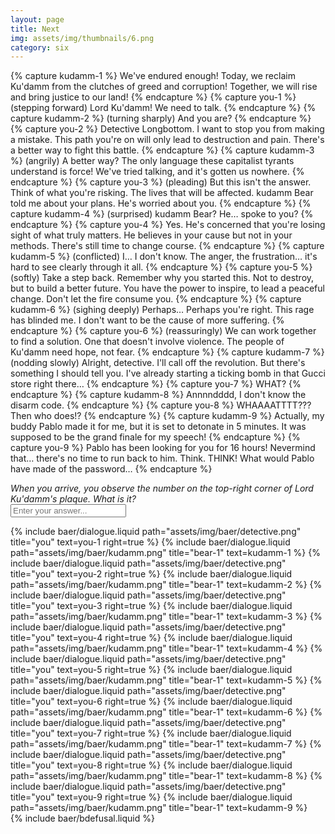 ```yaml
---
layout: page
title: Next
img: assets/img/thumbnails/6.png
category: six
---
```


{% capture kudamm-1 %}
  We've endured enough! Today, we reclaim Ku'damm from the clutches of greed and corruption! Together, we will rise and bring justice to our land!
{% endcapture %}
{% capture you-1 %}
  (stepping forward) Lord Ku'damm! We need to talk.
{% endcapture %}
{% capture kudamm-2 %}
  (turning sharply) And you are?
{% endcapture %}
{% capture you-2 %}
  Detective Longbottom. I want to stop you from making a mistake. This path you're on will only lead to destruction and pain. There's a better way to fight this battle.
{% endcapture %}
{% capture kudamm-3 %}
  (angrily) A better way? The only language these capitalist tyrants understand is force! We've tried talking, and it's gotten us nowhere.
{% endcapture %}
{% capture you-3 %}
  (pleading) But this isn't the answer. Think of what you're risking. The lives that will be affected. kudamm Bear told me about your plans. He's worried about you.
{% endcapture %}
{% capture kudamm-4 %}
  (surprised) kudamm Bear? He… spoke to you?
{% endcapture %}
{% capture you-4 %}
  Yes. He's concerned that you're losing sight of what truly matters. He believes in your cause but not in your methods. There's still time to change course.
{% endcapture %}
{% capture kudamm-5 %}
  (conflicted) I… I don't know. The anger, the frustration… it's hard to see clearly through it all.
{% endcapture %}
{% capture you-5 %}
  (softly) Take a step back. Remember why you started this. Not to destroy, but to build a better future. You have the power to inspire, to lead a peaceful change. Don't let the fire consume you.
{% endcapture %}
{% capture kudamm-6 %}
  (sighing deeply) Perhaps… Perhaps you're right. This rage has blinded me. I don't want to be the cause of more suffering.
{% endcapture %}
{% capture you-6 %}
  (reassuringly) We can work together to find a solution. One that doesn't involve violence. The people of Ku'damm need hope, not fear.
{% endcapture %}
{% capture kudamm-7 %}
  (nodding slowly) Alright, detective. I'll call off the revolution. But there's something I should tell you. I've already starting a ticking bomb in that Gucci store right there…
{% endcapture %}
{% capture you-7 %}
  WHAT?
{% endcapture %}
{% capture kudamm-8 %}
  Annnndddd, I don't know the disarm code.
{% endcapture %}
{% capture you-8 %}
  WHAAAATTTT??? Then who does!?
{% endcapture %}
{% capture kudamm-9 %}
  Actually, my buddy Pablo made it for me, but it is set to detonate in 5 minutes. It was supposed to be the grand finale for my speech!
{% endcapture %}
{% capture you-9 %}
  Pablo has been looking for you for 16 hours! Nevermind that… there's no time to run back to him. Think. THINK! What would Pablo have made of the password…
{% endcapture %}

<div class="baer-dialogue-group">
  <div class="d-flex flex-column align-items-center gap-5">
    <!-- TODO: handle this text -->
    <i>When you arrive, you observe the number on the top-right corner of Lord Ku'damm's plaque. What is it?</i>
    <form baer-key="kudamm-unlock">
      <input placeholder="Enter your answer...">
    </form>
  </div>

  <div class="baer-dialogue-group" baer-content="kudamm-unlock">
    {% include baer/dialogue.liquid path="assets/img/baer/detective.png" title="you" text=you-1 right=true %}
    {% include baer/dialogue.liquid path="assets/img/baer/kudamm.png" title="bear-1" text=kudamm-1 %}
    {% include baer/dialogue.liquid path="assets/img/baer/detective.png" title="you" text=you-2 right=true %}
    {% include baer/dialogue.liquid path="assets/img/baer/kudamm.png" title="bear-1" text=kudamm-2 %}
    {% include baer/dialogue.liquid path="assets/img/baer/detective.png" title="you" text=you-3 right=true %}
    {% include baer/dialogue.liquid path="assets/img/baer/kudamm.png" title="bear-1" text=kudamm-3 %}
    {% include baer/dialogue.liquid path="assets/img/baer/detective.png" title="you" text=you-4 right=true %}
    {% include baer/dialogue.liquid path="assets/img/baer/kudamm.png" title="bear-1" text=kudamm-4 %}
    {% include baer/dialogue.liquid path="assets/img/baer/detective.png" title="you" text=you-5 right=true %}
    {% include baer/dialogue.liquid path="assets/img/baer/kudamm.png" title="bear-1" text=kudamm-5 %}
    {% include baer/dialogue.liquid path="assets/img/baer/detective.png" title="you" text=you-6 right=true %}
    {% include baer/dialogue.liquid path="assets/img/baer/kudamm.png" title="bear-1" text=kudamm-6 %}
    {% include baer/dialogue.liquid path="assets/img/baer/detective.png" title="you" text=you-7 right=true %}
    {% include baer/dialogue.liquid path="assets/img/baer/kudamm.png" title="bear-1" text=kudamm-7 %}
    {% include baer/dialogue.liquid path="assets/img/baer/detective.png" title="you" text=you-8 right=true %}
    {% include baer/dialogue.liquid path="assets/img/baer/kudamm.png" title="bear-1" text=kudamm-8 %}
    {% include baer/dialogue.liquid path="assets/img/baer/detective.png" title="you" text=you-9 right=true %}
    {% include baer/dialogue.liquid path="assets/img/baer/kudamm.png" title="bear-1" text=kudamm-9 %}
  </div>
</div>

<div baer-content="kudamm-unlock">
    {% include baer/bdefusal.liquid %}
</div>
